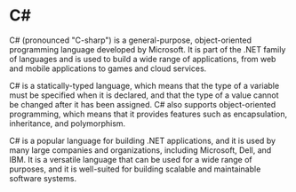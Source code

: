 # C#

C# (pronounced "C-sharp") is a general-purpose, object-oriented programming language developed by Microsoft. It is part of the .NET family of languages and is used to build a wide range of applications, from web and mobile applications to games and cloud services.

C# is a statically-typed language, which means that the type of a variable must be specified when it is declared, and that the type of a value cannot be changed after it has been assigned. C# also supports object-oriented programming, which means that it provides features such as encapsulation, inheritance, and polymorphism.

C# is a popular language for building .NET applications, and it is used by many large companies and organizations, including Microsoft, Dell, and IBM. It is a versatile language that can be used for a wide range of purposes, and it is well-suited for building scalable and maintainable software systems.
